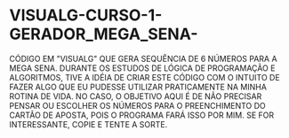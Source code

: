 # VISUALG-CURSO-1-GERADOR_MEGA_SENA-
CÓDIGO EM "VISUALG" QUE GERA SEQUÊNCIA DE 6 NÚMEROS PARA A MEGA SENA.
DURANTE OS ESTUDOS DE LÓGICA DE PROGRAMAÇÃO E ALGORITMOS, TIVE A IDÉIA DE CRIAR ESTE CÓDIGO COM O INTUITO DE FAZER ALGO QUE EU PUDESSE UTILIZAR PRATICAMENTE NA MINHA ROTINA DE VIDA.
NO CASO, O OBJETIVO AQUI É DE NÃO PRECISAR PENSAR OU ESCOLHER OS NÚMEROS PARA O PREENCHIMENTO DO CARTÃO DE APOSTA, POIS O PROGRAMA FARÁ ISSO POR MIM.
SE FOR INTERESSANTE, COPIE E TENTE A SORTE.
